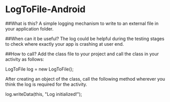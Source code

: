 LogToFile-Android
=================
##What is this?
A simple logging mechanism to write to an external file in your application folder. 

##When can it be useful?
The log could be helpful during the testing stages to check where exactly your app is crashing at user end.

##How to call?
Add the class file to your project and call the class in your activity as follows:

LogToFile log = new LogToFile();

After creating an object of the class, call the following method wherever you think the log is required for the activity.

log.writeData(this, "Log initialized!");

